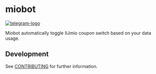 # miobot

[![telegram-logo](https://img.shields.io/badge/add_to-Telegram-2CA5E0?logo=telegram&style=flat-square)](https://t.me/mio_autobot)

Miobot automatically toggle IIJmio coupon switch based on your data usage.

## Development

See [CONTRIBUTING](./CONTRIBUTING.md) for further information.
